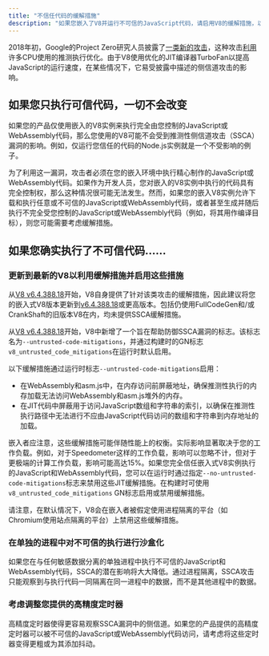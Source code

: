 ```yaml
---
title: "不信任代码的缓解措施"
description: "如果您嵌入了V8并运行不可信的JavaScript代码，请启用V8的缓解措施，以帮助防御推测性侧信道攻击。"
---
```

2018年初，Google的Project Zero研究人员披露了[一类新的攻击](https://googleprojectzero.blogspot.com/2018/01/reading-privileged-memory-with-side.html)，这种攻击[利用](https://security.googleblog.com/2018/01/more-details-about-mitigations-for-cpu_4.html)许多CPU使用的推测执行优化。由于V8使用优化的JIT编译器TurboFan以提高JavaScript的运行速度，在某些情况下，它易受披露中描述的侧信道攻击的影响。

## 如果您只执行可信代码，一切不会改变

如果您的产品仅使用嵌入的V8实例来执行完全由您控制的JavaScript或WebAssembly代码，那么您使用的V8可能不会受到推测性侧信道攻击（SSCA）漏洞的影响。例如，仅运行您信任的代码的Node.js实例就是一个不受影响的例子。

为了利用这一漏洞，攻击者必须在您的嵌入环境中执行精心制作的JavaScript或WebAssembly代码。如果作为开发人员，您对嵌入的V8实例中执行的代码具有完全控制权，那么这种情况很可能无法发生。然而，如果您的嵌入V8实例允许下载和执行任意或不可信的JavaScript或WebAssembly代码，或者甚至生成并随后执行不完全受您控制的JavaScript或WebAssembly代码（例如，将其用作编译目标），则您可能需要考虑缓解措施。

## 如果您确实执行了不可信代码……

### 更新到最新的V8以利用缓解措施并启用这些措施

从[V8 v6.4.388.18](https://chromium.googlesource.com/v8/v8/+/e6eddfe4d1ed9d96b453d14b84ac19769388d8b1)开始，V8自身提供了针对该类攻击的缓解措施，因此建议将您的嵌入式V8版本更新到[v6.4.388.18](https://chromium.googlesource.com/v8/v8/+/e6eddfe4d1ed9d96b453d14b84ac19769388d8b1)或更高版本。包括仍使用FullCodeGen和/或CrankShaft的旧版本V8在内，均未提供SSCA缓解措施。

从[V8 v6.4.388.18](https://chromium.googlesource.com/v8/v8/+/e6eddfe4d1ed9d96b453d14b84ac19769388d8b1)开始，V8中新增了一个旨在帮助防御SSCA漏洞的标志。该标志名为`--untrusted-code-mitigations`，并通过构建时的GN标志`v8_untrusted_code_mitigations`在运行时默认启用。

以下缓解措施通过运行时标志`--untrusted-code-mitigations`启用：

- 在WebAssembly和asm.js中，在内存访问前屏蔽地址，确保推测性执行的内存加载无法访问WebAssembly和asm.js堆外的内存。
- 在JIT代码中屏蔽用于访问JavaScript数组和字符串的索引，以确保在推测性执行路径中无法进行不应由JavaScript代码访问的数组和字符串到内存地址的加载。

嵌入者应注意，这些缓解措施可能伴随性能上的权衡。实际影响显著取决于您的工作负载。例如，对于Speedometer这样的工作负载，影响可以忽略不计，但对于更极端的计算工作负载，影响可能高达15%。如果您完全信任嵌入式V8实例执行的JavaScript和WebAssembly代码，您可以在运行时通过指定`--no-untrusted-code-mitigations`标志来禁用这些JIT缓解措施。在构建时可使用`v8_untrusted_code_mitigations` GN标志启用或禁用缓解措施。

请注意，在默认情况下，V8会在嵌入者被假定使用进程隔离的平台（如Chromium使用站点隔离的平台）上禁用这些缓解措施。

### 在单独的进程中对不可信的执行进行沙盒化

如果您在与任何敏感数据分离的单独进程中执行不可信的JavaScript和WebAssembly代码，SSCA的潜在影响将大大降低。通过进程隔离，SSCA攻击只能观察到与执行代码一同隔离在同一进程中的数据，而不是其他进程中的数据。

### 考虑调整您提供的高精度定时器

高精度定时器使得更容易观察SSCA漏洞中的侧信道。如果您的产品提供的高精度定时器可以被不可信的JavaScript或WebAssembly代码访问，请考虑将这些定时器变得更粗或为其添加抖动。
